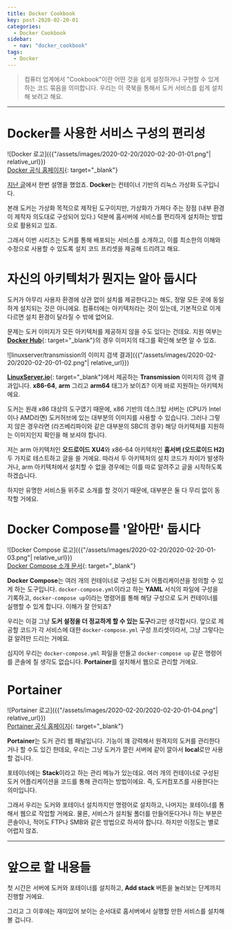 ```yaml
---
title: Docker Cookbook
key: post-2020-02-20-01
categories:
  - Docker Cookbook
sidebar:
  - nav: "docker_cookbook"
tags:
  - Docker
---
```


> 컴퓨터 업계에서 "Cookbook"이란 어떤 것을 쉽게 설정하거나 구현할 수 있게 하는 코드 묶음을 의미합니다. 우리는 이 쿡북을 통해서 도커 서비스를 쉽게 설치해 보려고 해요.

<!--more-->

---

# Docker를 사용한 서비스 구성의 편리성

![Docker 로고]({{"/assets/images/2020-02-20/2020-02-20-01-01.png"| relative_url}})  
[Docker 공식 홈페이지](https://www.docker.com){: target="_blank"}

[지난 글](/2019-12-22/Docker-서비스-설치)에서 한번 설명을 했었죠. **Docker**는 컨테이너 기반의 리눅스 가상화 도구입니다.

본래 도커는 가상화 목적으로 제작된 도구이지만, 가상화가 가져다 주는 장점 (내부 환경이 제작자 의도대로 구성되어 있다.) 덕분에 홈서버에 서비스를 편리하게 설치하는 방법으로 활용되고 있죠.

그래서 이번 시리즈는 도커를 통해 배포되는 서비스를 소개하고, 이를 최소한의 이해와 수정으로 사용할 수 있도록 설치 코드 프리셋을 제공해 드리려고 해요.

# 자신의 아키텍처가 뭔지는 알아 둡시다

도커가 아무리 사용자 환경에 상관 없이 설치를 제공한다고는 해도, 정말 모든 곳에 동일하게 설치되는 것은 아니에요. 컴퓨터에는 아키텍처라는 것이 있는데, 기본적으로 이게 다르면 설치 환경이 달라질 수 밖에 없어요.

문제는 도커 이미지가 모든 아키텍처를 제공하지 않을 수도 있다는 건데요. 지원 여부는 [**Docker Hub**](https://hub.docker.com){: target="_blank"}의 경우 이미지의 태그를 확인해 보면 알 수 있죠.

![linuxserver/transmission의 이미지 검색 결과]({{"/assets/images/2020-02-20/2020-02-20-01-02.png"| relative_url}})

[**LinuxServer.io**](https://www.linuxserver.io){: target="_blank"}에서 제공하는 **Transmission** 이미지의 검색 결과입니다. **x86-64**, **arm** 그리고 **arm64** 태그가 보이죠? 이게 바로 지원하는 아키텍처에요.

도커는 원래 x86 대상의 도구였기 때문에, x86 기반의 데스크탑 서버는 (CPU가 Intel이나 AMD라면) 도커허브에 있는 대부분의 이미지를 사용할 수 있습니다. 그러나 그렇지 않은 경우라면 (라즈베리파이와 같은 대부분의 SBC의 경우) 해당 아키텍처를 지원하는 이미지인지 확인을 해 보셔야 합니다.

저는 arm 아키텍처인 **오드로이드 XU4**와 x86-64 아키텍처인 **홈서버 (오드로이드 H2)** 두 가지로 테스트하고 글을 쓸 거에요. 따라서 두 아키텍처의 설치 코드가 차이가 발생하거나, arm 아키텍처에서 설치할 수 없을 경우에는 이를 따로 알려주고 글을 시작하도록 하겠습니다.

하지만 유명한 서비스들 위주로 소개를 할 것이기 때문에, 대부분은 둘 다 무리 없이 동작할 거에요.

# Docker Compose를 '알아만' 둡시다

![Docker Compose 로고]({{"/assets/images/2020-02-20/2020-02-20-01-03.png"| relative_url}})  
[Docker Compose 소개 문서](https://docs.docker.com/compose){: target="_blank"}

**Docker Compose**는 여러 개의 컨테이너로 구성된 도커 어플리케이션을 정의할 수 있게 하는 도구입니다. `docker-compose.yml`이라고 하는 **YAML** 서식의 파일에 구성을 기록하고, `docker-compose up`이라는 명령어를 통해 해당 구성으로 도커 컨테이너를 실행할 수 있게 합니다. 이해가 잘 안되죠?

우리는 이걸 그냥 **도커 설정을 더 정교하게 할 수 있는 도구**라고만 생각합시다. 앞으로 제공할 코드가 각 서비스에 대한 `docker-compose.yml` 구성 프리셋이라서, 그냥 그렇다는 걸 알려만 드리는 거에요.

심지어 우리는 `docker-compose.yml` 파일을 만들고 `docker-compose up` 같은 명령어를 콘솔에 칠 생각도 없습니다. **Portainer**를 설치해서 웹으로 관리할 거에요.

# Portainer

![Portainer 로고]({{"/assets/images/2020-02-20/2020-02-20-01-04.png"| relative_url}})  
[Portainer 공식 홈페이지](https://www.portainer.io){: target="_blank"}

**Portainer**는 도커 관리 웹 패널입니다. 기능이 꽤 강력해서 원격지의 도커를 관리한다거나 할 수도 있긴 한데요, 우리는 그냥 도커가 깔린 서버에 같이 깔아서 **local**로만 사용할 겁니다.

포테이너에는 **Stack**이라고 하는 관리 메뉴가 있는데요. 여러 개의 컨테이너로 구성된 도커 어플리케이션을 코드를 통해 관리하는 방법이에요. 즉, 도커컴포즈를 사용한다는 의미입니다.

그래서 우리는 도커와 포테이너 설치까지만 명령어로 설치하고, 나머지는 포테이너를 통해서 웹으로 작업할 거에요. 물론, 서비스가 설치될 폴더를 만들어둔다거나 하는 부분은 콘솔이나, 적어도 FTP나 SMB와 같은 방법으로 하셔야 합니다. 하지만 이정도는 별로 어렵지 않죠.

---

# 앞으로 할 내용들

첫 시간은 서버에 도커와 포테이너를 설치하고, **Add stack** 버튼을 눌러보는 단계까지 진행할 거에요.

그리고 그 이후에는 재미있어 보이는 순서대로 홈서버에서 실행할 만한 서비스를 설치해 볼 겁니다.
